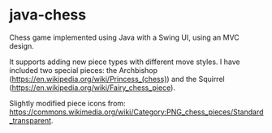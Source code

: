 # java-chess

Chess game implemented using Java with a Swing UI, using an MVC design.

It supports adding new piece types with different move styles. I have included two special pieces: the Archbishop (https://en.wikipedia.org/wiki/Princess_(chess)) and the Squirrel (https://en.wikipedia.org/wiki/Fairy_chess_piece).

Slightly modified piece icons from: https://commons.wikimedia.org/wiki/Category:PNG_chess_pieces/Standard_transparent.
